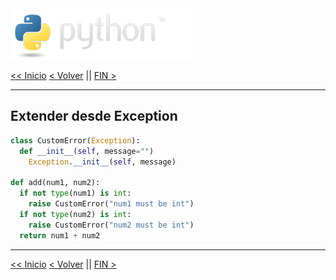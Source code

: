 <img src="../assets/img/python-logo.png" />

[<< Inicio](./README.md) [< Volver](./raise-error.md) || [FIN >](./README.md)

---

## Extender desde Exception

```python
class CustomError(Exception):
  def __init__(self, message="")
    Exception.__init__(self, message)

def add(num1, num2):
  if not type(num1) is int:
    raise CustomError("num1 must be int")
  if not type(num2) is int:
    raise CustomError("num2 must be int")
  return num1 + num2
```

---

[<< Inicio](./README.md) [< Volver](./raise-error.md) || [FIN >](./README.md)
